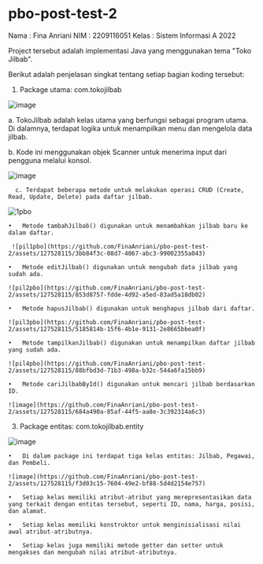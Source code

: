 # pbo-post-test-2
Nama  : Fina Anriani
NIM   : 2209116051
Kelas : Sistem Informasi A 2022

Project tersebut adalah implementasi Java yang menggunakan tema "Toko Jilbab". 

Berikut adalah penjelasan singkat tentang setiap bagian koding tersebut:

1.	Package utama: com.tokojilbab
   
![image](https://github.com/FinaAnriani/pbo-post-test-2/assets/127528115/a79d891a-ea1b-4034-9134-49ed75ff6d9c)

a. TokoJilbab adalah kelas utama yang berfungsi sebagai program utama. Di dalamnya, terdapat logika untuk menampilkan menu dan mengelola data jilbab.
    
b. Kode ini menggunakan objek Scanner untuk menerima input dari pengguna melalui konsol.
  	
![image](https://github.com/FinaAnriani/pbo-post-test-2/assets/127528115/e9d697d9-c927-4ba7-86ab-949dc44a4fca)

      c. Terdapat beberapa metode untuk melakukan operasi CRUD (Create, Read, Update, Delete) pada daftar jilbab.
    
![1pbo](https://github.com/FinaAnriani/pbo-post-test-2/assets/127528115/7efbd94a-f0c7-4abb-b9cc-5cf553566204)

    •	Metode tambahJilbab() digunakan untuk menambahkan jilbab baru ke dalam daftar.
    
  	 ![pil1pbo](https://github.com/FinaAnriani/pbo-post-test-2/assets/127528115/3bb84f3c-08d7-4067-abc3-99002355a043)

    •	Metode editJilbab() digunakan untuk mengubah data jilbab yang sudah ada.
    
  	![pil2pbo](https://github.com/FinaAnriani/pbo-post-test-2/assets/127528115/853d8757-fdde-4d92-a5ed-83ad5a18db02)

    •	Metode hapusJilbab() digunakan untuk menghapus jilbab dari daftar.
    
  	![pil3pbo](https://github.com/FinaAnriani/pbo-post-test-2/assets/127528115/5185814b-15f6-4b1e-9131-2e8665bbea0f)

    •	Metode tampilkanJilbab() digunakan untuk menampilkan daftar jilbab yang sudah ada.
    
  	![pil4pbo](https://github.com/FinaAnriani/pbo-post-test-2/assets/127528115/88bfbd3d-71b3-498a-b32c-544a6fa15bb9)

    •	Metode cariJilbabById() digunakan untuk mencari jilbab berdasarkan ID.
    
  	![image](https://github.com/FinaAnriani/pbo-post-test-2/assets/127528115/684a490a-85af-44f5-aa8e-3c392314a6c3)

  
3.	Package entitas: com.tokojilbab.entity
   
![image](https://github.com/FinaAnriani/pbo-post-test-2/assets/127528115/b49f7ead-d9f0-4815-a8cf-f76190874011)

    •	Di dalam package ini terdapat tiga kelas entitas: Jilbab, Pegawai, dan Pembeli.
    
  	![image](https://github.com/FinaAnriani/pbo-post-test-2/assets/127528115/f3d03c15-7604-49e2-bf88-5d4d2154e757)

    •	Setiap kelas memiliki atribut-atribut yang merepresentasikan data yang terkait dengan entitas tersebut, seperti ID, nama, harga, posisi, dan alamat.
    
    •	Setiap kelas memiliki konstruktor untuk menginisialisasi nilai awal atribut-atributnya.
    
    •	Setiap kelas juga memiliki metode getter dan setter untuk mengakses dan mengubah nilai atribut-atributnya.
